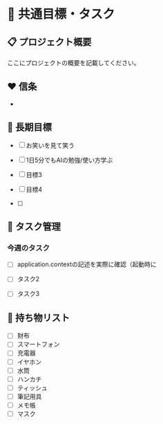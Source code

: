 # 🎨 共通目標・タスク

## 📋 プロジェクト概要
ここにプロジェクトの概要を記載してください。

##  ❤️ 信条

- 

## 🎯 長期目標

- [ ] お笑いを見て笑う

- [ ] 1日5分でもAIの勉強/使い方学ぶ

- [ ] 目標3

- [ ] 目標4

- [ ] 

## 📝 タスク管理

### 今週のタスク

- [ ] application.contextの記述を実際に確認（起動時に

- [ ] タスク2

- [ ] タスク3

## 🎒 持ち物リスト

- [ ] 財布
- [ ] スマートフォン
- [ ] 充電器
- [ ] イヤホン
- [ ] 水筒
- [ ] ハンカチ
- [ ] ティッシュ
- [ ] 筆記用具
- [ ] メモ帳
- [ ] マスク
